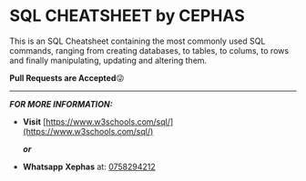 # SQL CHEATSHEET by CEPHAS

This is an SQL Cheatsheet containing the most commonly used SQL commands, ranging from creating databases, to tables, to colums, to rows and finally manipulating, updating and altering them.

**Pull Requests are Accepted**😜

---

***FOR MORE INFORMATION:***

* **Visit** [https://www.w3schools.com/sql/](https://www.w3schools.com/sql/)

  ***or***

* **Whatsapp** **Xephas** at: [0758294212](tel:+256758294212)
